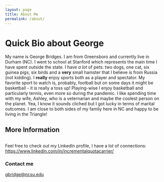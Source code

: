 ```yaml
---
layout: page
title: About Me
permalink: /about/
---
```

# Quick Bio about George
My name is George Bridges. I am from Greensboro and currently live in Durham (NC). I went to school at Stanford which represents the main time I have spent outside the state. I have *a lot* of pets: two dogs, one cat, six guinea pigs, six birds and a **very** small hamster that I believe is from Russia (not kidding). I **really** enjoy sports both as a player and spectator. My favorite sport to watch is, probably, football but on some days it might be basketball - it is really a toss up! Playing-wise I enjoy basketball and particularly tennis, even more so during the pandemic. I like spending time with my wife, Ashley, who is a veternarian and maybe the coolest person on the planet. Yea, I know it sounds cliched but I got lucky in terms of marital outcomes. I am close to both sides of my family here in NC and happy to be living in the Triangle!



## More Information

```{r graphics, out.width = "800px", echo = FALSE} knitr::include_graphics("C:\Users\Public\Pictures\ProfileForBlog.jpg")
```  

Feel free to check out my LinkedIn profile, I have a lot of connections:
<https://www.linkedin.com/in/incrementalquotacarrier/>

### Contact me

[gbridge@ncsu.edu](mailto:gbridge@ncsu.edu)
